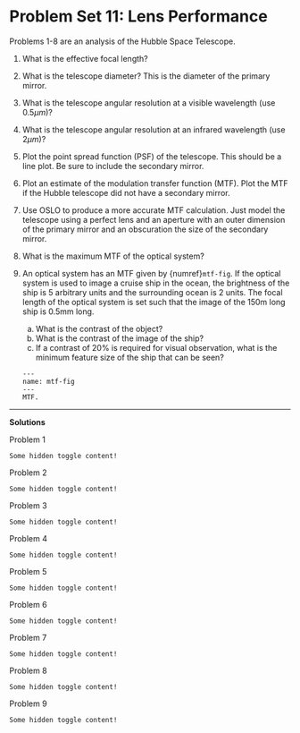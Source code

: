 # Problem Set 11: Lens Performance

Problems 1-8 are an analysis of the Hubble Space Telescope.

1. What is the effective focal length?

2. What is the telescope diameter?  This is the diameter of the primary mirror.

3. What is the telescope angular resolution at a visible wavelength (use $0.5
   \mu m$)?

4. What is the telescope angular resolution at an infrared wavelength (use $2
   \mu m$)?

5. Plot the point spread function (PSF) of the telescope. This should be a line
   plot. Be sure to include the secondary mirror.

6. Plot an estimate of the modulation transfer function (MTF).  Plot the MTF if
   the Hubble telescope did not have a secondary mirror.

7. Use OSLO to produce a more accurate MTF calculation.  Just model the
   telescope using a perfect lens and an aperture with an outer dimension of
   the primary mirror and an obscuration the size of the secondary mirror.

8. What is the maximum MTF of the optical system?

9. An optical system has an MTF given by {numref}`mtf-fig`. If the optical system
   is used to image a cruise ship in the ocean, the brightness of the ship is 5
   arbitrary units and the surrounding ocean is 2 units. The focal length of
   the optical system is set such that the image of the 150m long ship is 0.5mm
   long. 

   <ol type="a">
      <li>What is the contrast of the object?</li>
      <li>What is the contrast of the image of the ship?</li>
      <li>If a contrast of 20% is required for visual observation, what is the minimum feature size of the ship that can be seen?</li>
    </ol>

   ```{figure} ../../images/problems/mtf.png
   ---
   name: mtf-fig
   ---
   MTF.
   ```

---

**Solutions**

Problem 1

```{toggle}
Some hidden toggle content!
```

Problem 2

```{toggle}
Some hidden toggle content!
```

Problem 3

```{toggle}
Some hidden toggle content!
```

Problem 4

```{toggle}
Some hidden toggle content!
```

Problem 5

```{toggle}
Some hidden toggle content!
```

Problem 6

```{toggle}
Some hidden toggle content!
```

Problem 7

```{toggle}
Some hidden toggle content!
```

Problem 8

```{toggle}
Some hidden toggle content!
```

Problem 9

```{toggle}
Some hidden toggle content!
```
